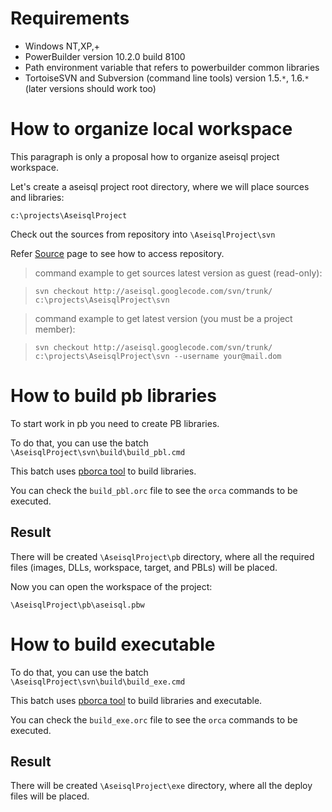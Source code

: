 

# Requirements #
  * Windows NT,XP,+
  * PowerBuilder version 10.2.0 build 8100
  * Path environment variable that refers to powerbuilder common libraries
  * TortoiseSVN and Subversion (command line tools) version 1.5.`*`, 1.6.`*` (later versions should work too)

# How to organize local workspace #
This paragraph is only a proposal how to organize aseisql project workspace.

Let's create a aseisql project root directory, where we will place sources and libraries:

`c:\projects\AseisqlProject`

Check out the sources from repository into `\AseisqlProject\svn`

Refer [Source](http://code.google.com/p/aseisql/source/checkout) page to see how to access repository.

> command example to get sources latest version as guest (read-only):

> `svn checkout http://aseisql.googlecode.com/svn/trunk/ c:\projects\AseisqlProject\svn`

> command example to get latest version (you must be a project member):

> `svn checkout http://aseisql.googlecode.com/svn/trunk/ c:\projects\AseisqlProject\svn --username your@mail.dom`

# How to build pb libraries #
To start work in pb you need to create PB libraries.

To do that, you can use the batch `\AseisqlProject\svn\build\build_pbl.cmd`

This batch uses [pborca tool](http://dm.char.com.ua/pb/pborca.htm) to build libraries.

You can check the `build_pbl.orc` file to see the `orca` commands to be executed.

## Result ##
There will be created `\AseisqlProject\pb` directory,
where all the required files (images, DLLs, workspace, target, and PBLs) will be placed.

Now you can open the workspace of the project:

`\AseisqlProject\pb\aseisql.pbw`

# How to build executable #

To do that, you can use the batch `\AseisqlProject\svn\build\build_exe.cmd`

This batch uses [pborca tool](http://dm.char.com.ua/pb/pborca.htm) to build libraries and executable.

You can check the `build_exe.orc` file to see the `orca` commands to be executed.

## Result ##
There will be created `\AseisqlProject\exe` directory,
where all the deploy files will be placed.